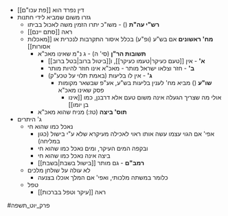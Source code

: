 * [[פת עכו"ם]] דין נפרד הוא
* גזרו משום שמביא לידי חתנות
	* **רש"י עה"ת** () - משו"כ יתרו הזמין משה לאכול בביתו
	* ראה [[סתם יינם]]
	* **מח' ראשונים** אם בש"ע (ופ"ע) בכלל איסור התקרבות לנכרית או [[מאכלות אסורות]]
		* **תשובות הר"ן** (סי' ה) - ג נ"מ שאינו מאכ"א
			* **א'** - אין [[טעם כעיקר|טעמו כעיקר]], ו[[ביטול ברוב|בטל ברוב]]
			* **ב'** - חזר וצלאו ישראל מותר - מאכ"א אינו חוזר להיות מותר
			* **ג'** - אין לו בליעות (באמת תלוי על טכע"ק)
				* **שו"ע** () מביא מח' לענין בליעות בש"ע, אע"פ שבשאר מקומות פסק שאינו מאכ"א
					* אולי מה שצריך הגעלה אינה משום טעם אלא דרבנן, כמו [[אינו בן יומו]]
		* **תוס' ביצה** (טז:) מניח שהוא מאכ"א
* ג' היתרים
	* נאכל כמו שהוא חי
		* אפי' אם הגוי עצמו עשה אותו ראוי לאכילה מעיקרא שלא ע"י בישול (כגון במליחה)
		* ובקפה המים העיקר, ומים נאכל כמו שהוא חי
		* ביצה אינה נאכל כמו שהוא חי
		* **רמב"ם** - גם מותר [[בישול בשבת|בשבת]]
	* לא עולה על שולחן מלכים
		* כלומר במשתה מלכותי, ואפי' אם המלך אוכלו בצנעה
	* טפל
		* ראה [[עיקר וטפל בברכות]]

#פרק_יוט_תשפה